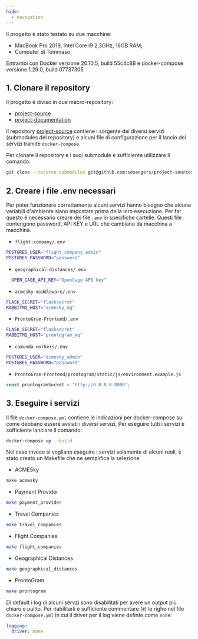 ```yaml
---
hide:
  - navigation
---
```

Il progetto è stato testato su due macchine:

- MacBook Pro 2019, Intel Core i9 2,3GHz, 16GB RAM;
- Computer di Tommaso

Entrambi con Docker versione 20.10.5, build 55c4c88 e docker-compose versione 1.29.0, build 07737305

## 1. Clonare il repository
Il progetto è diviso in due macro-repository:

- [project-source](https://github.com/sosengers/project-sources)
- [project-documentation](https://github.com/sosengers/project-documentation)

Il repository [project-source](https://github.com/sosengers/project-sources) contiene i sorgente dei diversi servizi (submodules del repository) e alcuni file di configurazione per il lancio dei servizi tramite `docker-compose`.

Per clonare il repository e i suoi submodule è sufficiente utilizzare il comando:

```bash
git clone --recurse-submodules git@github.com:sosengers/project-sources.git
```

## 2. Creare i file .env necessari
Per poter funzionare correttamente alcuni servizi hanno bisogno che alcune variabili d'ambiente siano impostate prima della loro esecuzione. Per far questo è necessario creare dei file `.env` in specifiche cartelle. Questi file contengono password, API KEY e URL che cambiano da macchina a macchina.

- `flight-company/.env`
```bash
POSTGRES_USER="flight_company_admin"
POSTGRES_PASSWORD="password"
```
- `geographical-distances/.env`
```bash
  OPEN_CAGE_API_KEY="OpenCage API key"
```
- `acmesky-middleware/.env`
```bash
FLASK_SECRET="flasksecret"
RABBITMQ_HOST="acmesky_mq"
```
- `ProntoGram-Frontend/.env`
```bash
FLASK_SECRET="flasksecret"
RABBITMQ_HOST="prontogram_mq"
```
- `camunda-workers/.env`
```bash
POSTGRES_USER="acmesky_admin"
POSTGRES_PASSWORD="password"
```
- `ProntoGram-Frontend/prontogram/static/js/environment.example.js`
```javascript
const prontogramSocket = 'http://0.0.0.0:8000';
```

## 3. Eseguire i servizi
Il file `docker-compose.yml` contiene le indicazioni per docker-compose su come debbano essere avviati i diversi servizi, 
Per eseguire tutti i servizi è sufficiente lanciare il comando:
```bash
docker-compose up --build
```

Nel caso invece si vogliano eseguire i servizi solamente di alcuni ruoli, è stato creato un Makefile che ne semplifica la selezione 

- ACMESky
```bash
make acmesky
```
- Payment Provider
```bash 
make payment_provider
```
- Travel Companies 
```bash
make travel_companies
```
- Flight Companies 
```bash
make flight_companies
```
- Geographical Distances 
```bash
make geographical_distances
```
- ProntoGram 
```bash
make prontogram
```

Di default i log di alcuni servzi sono disabilitati per avere un output più chiaro e pulito. Per riabilitarli è sufficiente commentare (`#`) le righe nel file `docker-compose.yml` in cui il driver per il log viene definte come `none`:
```yaml
logging:
  driver: none
```

